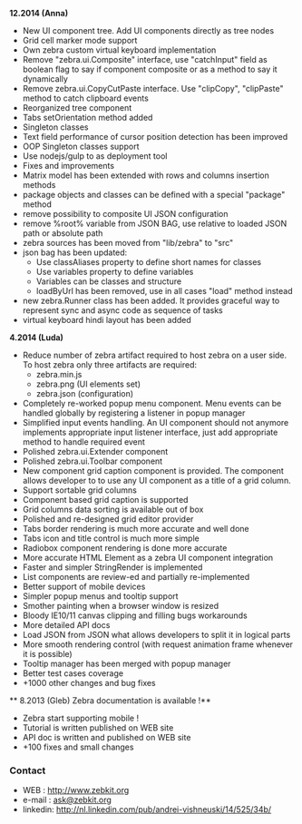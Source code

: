 **12.2014 (Anna)**

   * New UI component tree. Add UI components directly as tree nodes  
   * Grid cell marker mode support
   * Own zebra custom virtual keyboard implementation 
   * Remove "zebra.ui.Composite" interface, use "catchInput" field as boolean flag to say if component composite or as a method to say it dynamically
   * Remove zebra.ui.CopyCutPaste interface. Use "clipCopy", "clipPaste" method to catch clipboard events
   * Reorganized tree component
   * Tabs setOrientation method added
   * Singleton classes
   * Text field performance of cursor position detection has been improved 
   * OOP Singleton classes support
   * Use nodejs/gulp to as deployment tool
   * Fixes and improvements
   * Matrix model has been extended with rows and columns insertion methods 
   * package objects and classes can be defined with a special "package" method
   * remove possibility to composite UI JSON configuration 
   * remove %root% variable from JSON BAG, use relative to loaded JSON path or absolute path  
   * zebra sources has been moved from "lib/zebra" to "src"
   * json bag has been updated:
      - Use classAliases property to define short names for classes
      - Use variables property to define variables
      - Variables can be classes and structure
      - loadByUrl has been removed, use in all cases "load" method instead
   * new zebra.Runner class has been added. It provides graceful way to represent sync and async code as sequence of tasks
   * virtual keyboard hindi layout has been added
   
**4.2014 (Luda)**

   * Reduce number of zebra artifact required to host zebra on a user side. To host zebra only three artifacts are required:
       - zebra.min.js
       - zebra.png (UI elements set)
       - zebra.json (configuration)
   * Completely re-worked popup menu component. Menu events can be handled globally by registering a listener in popup manager
   * Simplified input events handling. An UI component should not anymore implements appropriate input listener interface, just add appropriate method to handle required event
   * Polished zebra.ui.Extender component
   * Polished zebra.ui.Toolbar component
   * New component grid caption component is provided. The component allows developer to to use any UI component as a title of a grid column. 
   * Support sortable grid columns
   * Component based grid caption is supported
   * Grid columns data sorting is available out of box 
   * Polished and re-designed grid editor provider
   * Tabs border rendering is much more accurate and well done
   * Tabs icon and title control is much more simple
   * Radiobox component rendering is done more accurate
   * More accurate HTML Element as a zebra UI component integration
   * Faster and simpler StringRender is implemented 
   * List components are review-ed and partially re-implemented 
   * Better support of mobile devices
   * Simpler popup menus and tooltip support
   * Smother painting when a browser window is resized
   * Bloody IE10/11 canvas clipping and filling bugs workarounds 
   * More detailed API docs  
   * Load JSON from JSON what allows developers to split it in logical parts 
   * More smooth rendering control (with request animation frame whenever it is possible)   
   * Tooltip manager has been merged with popup manager
   * Better test cases coverage 
   * +1000 other changes and bug fixes

** 8.2013 (Gleb) Zebra documentation is available !**

   * Zebra start supporting mobile !
   * Tutorial is written published on WEB site
   * API doc is written and published on WEB site  
   * +100 fixes and small changes


### Contact

   * WEB     : http://www.zebkit.org
   * e-mail  : ask@zebkit.org 
   * linkedin: http://nl.linkedin.com/pub/andrei-vishneuski/14/525/34b/
